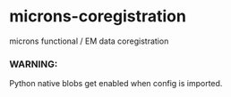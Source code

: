 # microns-coregistration
microns functional / EM data coregistration

### WARNING: 
Python native blobs get enabled when config is imported.